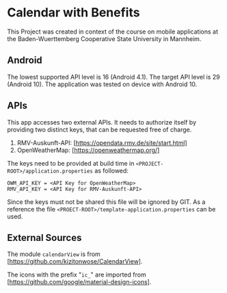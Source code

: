 # Calendar with Benefits
This Project was created in context of the course on mobile applications
at the Baden-Wuerttemberg Cooperative State University in Mannheim.

## Android
The lowest supported API level is 16 (Android 4.1). The target API level is 29 (Android 10).
The application was tested on device with Android 10.

## APIs
This app accesses two external APIs. It needs to authorize itself by providing
two distinct keys, that can be requested free of charge.

1. RMV-Auskunft-API: [https://opendata.rmv.de/site/start.html]
2. OpenWeatherMap: [https://openweathermap.org/]

The keys need to be provided at build time in `<PROJECT-ROOT>/application.properties`
as followed:
```properties
OWM_API_KEY = <API Key for OpenWeatherMap>
RMV_API_KEY = <API Key for RMV-Auskunft-API>
```

Since the keys must not be shared this file will be ignored by GIT.
As a reference the file `<PROECT-ROOT>/template-application.properties` can be used.

## External Sources
The module `calendarView` is from [https://github.com/kizitonwose/CalendarView].

The icons with the prefix "`ic_`" are imported from [https://github.com/google/material-design-icons].
